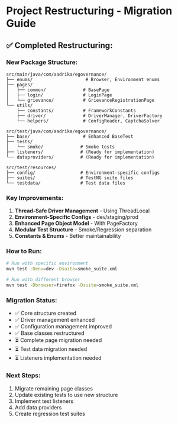 # Project Restructuring - Migration Guide

## ✅ **Completed Restructuring:**

### **New Package Structure:**
```
src/main/java/com/aadrika/egovernance/
├── enums/                    # Browser, Environment enums
├── pages/
│   ├── common/              # BasePage
│   ├── login/               # LoginPage
│   └── grievance/           # GrievanceRegistrationPage
└── utils/
    ├── constants/           # FrameworkConstants
    ├── driver/              # DriverManager, DriverFactory
    └── helpers/             # ConfigReader, CaptchaSolver

src/test/java/com/aadrika/egovernance/
├── base/                    # Enhanced BaseTest
├── tests/
│   └── smoke/              # Smoke tests
├── listeners/              # (Ready for implementation)
└── dataproviders/          # (Ready for implementation)

src/test/resources/
├── config/                 # Environment-specific configs
├── suites/                 # TestNG suite files
└── testdata/               # Test data files
```

### **Key Improvements:**
1. **Thread-Safe Driver Management** - Using ThreadLocal
2. **Environment-Specific Configs** - dev/staging/prod
3. **Enhanced Page Object Model** - With PageFactory
4. **Modular Test Structure** - Smoke/Regression separation
5. **Constants & Enums** - Better maintainability

### **How to Run:**
```bash
# Run with specific environment
mvn test -Denv=dev -Dsuite=smoke_suite.xml

# Run with different browser
mvn test -Dbrowser=firefox -Dsuite=smoke_suite.xml
```

### **Migration Status:**
- ✅ Core structure created
- ✅ Driver management enhanced
- ✅ Configuration management improved
- ✅ Base classes restructured
- ⏳ Complete page migration needed
- ⏳ Test data migration needed
- ⏳ Listeners implementation needed

### **Next Steps:**
1. Migrate remaining page classes
2. Update existing tests to use new structure
3. Implement test listeners
4. Add data providers
5. Create regression test suites